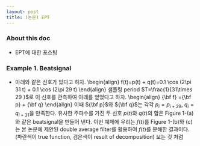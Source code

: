 ```yaml
--- 
layout: post 
title: (논문) EPT 
--- 
```


### About this doc 

- EPT에 대한 포스팅 

### Example 1. Beatsignal 

- 아래와 같은 신호가 있다고 하자. 
\begin{align}
f(t)=p(t) + q(t)=0.1 \cos (2\pi 31 t) + 0.1 \cos (2\pi 29 t) 
\end{align}
샘플링 period $T=\frac{1}{31\times 29 }$로 이 신호를 관측하여 아래를 얻었다고 하자. 
\begin{align}
{\bf f} ={\bf p} + {\bf q}
\end{align}
이때 ${\bf p}$와 ${\bf q}$는 각각 $p_i=p_{i+29}$, $q_i=q_{i+31}$을 만족한다. 유사한 주파수를 가진 두 신호 $p(t)$와 $q(t)$의 합은 Figure 1-(a)와 같은 beatsignal을 만들어 낸다. 이번 예제에 우리는 $f(t)$를  Figure 1-(b)와 (c)는 본 논문에 제안된 double average filter를 활용하여 $f(t)$를 분해한 결과이다. (파란색이 true function, 검은색이 result of decomposition) 보는 것 처럼 
